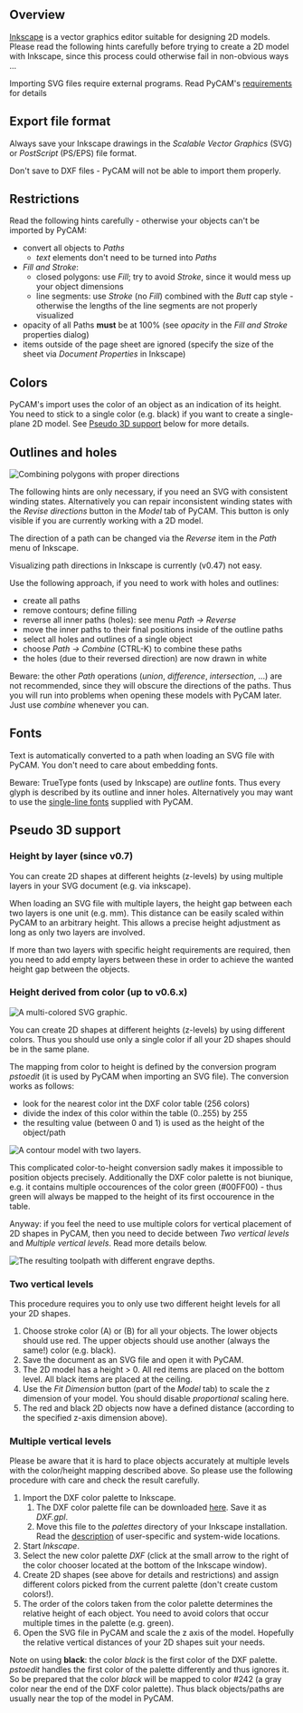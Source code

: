 Overview
--------

[Inkscape](http://inkscape.org) is a vector graphics editor suitable for
designing 2D models. Please read the following hints carefully before
trying to create a 2D model with Inkscape, since this process could
otherwise fail in non-obvious ways ...

Importing SVG files require external programs. Read PyCAM's
[requirements](requirements#Optional_external_programs) for
details

Export file format
------------------

Always save your Inkscape drawings in the *Scalable Vector Graphics*
(SVG) or *PostScript* (PS/EPS) file format.

Don't save to DXF files - PyCAM will not be able to import them
properly.

Restrictions
------------

Read the following hints carefully - otherwise your objects can't be
imported by PyCAM:

-   convert all objects to *Paths*
    -   *text* elements don't need to be turned into *Paths*
-   *Fill and Stroke*:
    -   closed polygons: use *Fill*; try to avoid *Stroke*, since it
        would mess up your object dimensions
    -   line segments: use *Stroke* (no *Fill*) combined with the *Butt*
        cap style - otherwise the lengths of the line segments are not
        properly visualized
-   opacity of all Paths **must** be at 100% (see *opacity* in the *Fill
    and Stroke* properties dialog)
-   items outside of the page sheet are ignored (specify the size of the
    sheet via *Document Properties* in Inkscape)

Colors
------

PyCAM's import uses the color of an object as an indication of its
height. You need to stick to a single color (e.g. black) if you want to
create a single-plane 2D model. See [Pseudo 3D support](#Pseudo_3D_support)
below for more details.

Outlines and holes
------------------

![Combining polygons with proper directions](img/2d-modeling-polygon_directions.png)

The following hints are only necessary, if you need an SVG with
consistent winding states. Alternatively you can repair inconsistent
winding states with the *Revise directions* button in the *Model* tab of
PyCAM. This button is only visible if you are currently working with a
2D model.

The direction of a path can be changed via the *Reverse* item in the
*Path* menu of Inkscape.

Visualizing path directions in Inkscape is currently (v0.47) not easy.

Use the following approach, if you need to work with holes and outlines:

-   create all paths
-   remove contours; define filling
-   reverse all inner paths (holes): see menu *Path -&gt; Reverse*
-   move the inner paths to their final positions inside of the outline
    paths
-   select all holes and outlines of a single object
-   choose *Path -&gt; Combine* (CTRL-K) to combine these paths
-   the holes (due to their reversed direction) are now drawn in white

Beware: the other *Path* operations (*union*, *difference*,
*intersection*, ...) are not recommended, since they will obscure the
directions of the paths. Thus you will run into problems when opening
these models with PyCAM later. Just use *combine* whenever you can.

Fonts
-----

Text is automatically converted to a path when loading an SVG file with
PyCAM. You don't need to care about embedding fonts.

Beware: TrueType fonts (used by Inkscape) are *outline* fonts. Thus
every glyph is described by its outline and inner holes. Alternatively
you may want to use the [single-line fonts](engrave-fonts.md)
supplied with PyCAM.

Pseudo 3D support
-----------------

### Height by layer (since v0.7)

You can create 2D shapes at different heights (z-levels) by using
multiple layers in your SVG document (e.g. via inkscape).

When loading an SVG file with multiple layers, the height gap between
each two layers is one unit (e.g. mm). This distance can be easily
scaled within PyCAM to an arbitrary height. This allows a precise
height adjustment as long as only two layers are involved.

If more than two layers with specific height requirements
are required, then you need to add empty layers between these in
order to achieve the wanted height gap between the objects.


### Height derived from color (up to v0.6.x)

![A multi-colored SVG graphic.](img/2d-multilayer-engrave.png)

You can create 2D shapes at different heights (z-levels) by using
different colors. Thus you should use only a single color if all your 2D
shapes should be in the same plane.

The mapping from color to height is defined by the conversion program
*pstoedit* (it is used by PyCAM when importing an SVG file). The
conversion works as follows:

-   look for the nearest color int the DXF color table (256 colors)
-   divide the index of this color within the table (0..255) by 255
-   the resulting value (between 0 and 1) is used as the height of the
    object/path

![A contour model with two layers.](img/2d-multilayer-engrave-model.png)

This complicated color-to-height conversion sadly makes it impossible to
position objects precisely. Additionally the DXF color palette is not
biunique, e.g. it contains multiple occourences of the color green
(\#00FF00) - thus green will always be mapped to the height of its first
occourence in the table.

Anyway: if you feel the need to use multiple colors for vertical
placement of 2D shapes in PyCAM, then you need to decide between *Two
vertical levels* and *Multiple vertical levels*. Read more details
below.

![The resulting toolpath with different engrave depths.](img/2d-multilayer-engrave-toolpath.png)

### Two vertical levels

This procedure requires you to only use two different height levels for
all your 2D shapes.

1.  Choose stroke color (A) or (B) for all your objects. The lower
    objects should use red. The upper objects should use another (always
    the same!) color (e.g. black).
2.  Save the document as an SVG file and open it with PyCAM.
3.  The 2D model has a height &gt; 0. All red items are placed on the
    bottom level. All black items are placed at the ceiling.
4.  Use the *Fit Dimension* button (part of the *Model* tab) to scale
    the z dimension of your model. You should disable *proportional*
    scaling here.
5.  The red and black 2D objects now have a defined distance (according
    to the specified z-axis dimension above).

### Multiple vertical levels

Please be aware that it is hard to place objects accurately at multiple
levels with the color/height mapping described above. So please use the
following procedure with care and check the result carefully.

1.  Import the DXF color palette to Inkscape.
    1.  The DXF color palette file can be downloaded
        [here](http://pycam.svn.sourceforge.net/viewvc/pycam/trunk/share/misc/DXF.gpl).
        Save it as *DXF.gpl*.
    2.  Move this file to the *palettes* directory of your Inkscape
        installation. Read the
        [description](http://tavmjong.free.fr/INKSCAPE/MANUAL/html/Customize-Files.html)
        of user-specific and system-wide locations.
2.  Start *Inkscape*.
3.  Select the new color palette *DXF* (click at the small arrow to the
    right of the color chooser located at the bottom of the Inkscape
    window).
4.  Create 2D shapes (see above for details and restrictions) and assign
    different colors picked from the current palette (don't create
    custom colors!).
5.  The order of the colors taken from the color palette determines the
    relative height of each object. You need to avoid colors that occur
    multiple times in the palette (e.g. green).
6.  Open the SVG file in PyCAM and scale the z axis of the model.
    Hopefully the relative vertical distances of your 2D shapes suit
    your needs.

Note on using **black**: the color *black* is the first color of the DXF
palette. *pstoedit* handles the first color of the palette differently
and thus ignores it. So be prepared that the color *black* will be
mapped to color \#242 (a gray color near the end of the DXF color
palette). Thus black objects/paths are usually near the top of the model
in PyCAM.

